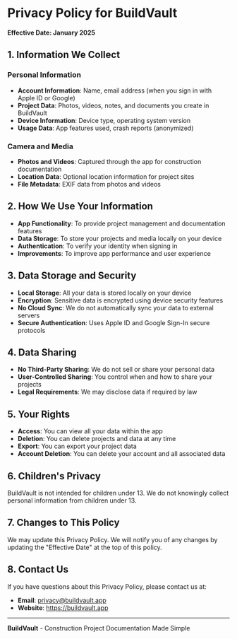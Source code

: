 # Privacy Policy for BuildVault

**Effective Date: January 2025**

## 1. Information We Collect

### Personal Information
- **Account Information**: Name, email address (when you sign in with Apple ID or Google)
- **Project Data**: Photos, videos, notes, and documents you create in BuildVault
- **Device Information**: Device type, operating system version
- **Usage Data**: App features used, crash reports (anonymized)

### Camera and Media
- **Photos and Videos**: Captured through the app for construction documentation
- **Location Data**: Optional location information for project sites
- **File Metadata**: EXIF data from photos and videos

## 2. How We Use Your Information

- **App Functionality**: To provide project management and documentation features
- **Data Storage**: To store your projects and media locally on your device
- **Authentication**: To verify your identity when signing in
- **Improvements**: To improve app performance and user experience

## 3. Data Storage and Security

- **Local Storage**: All your data is stored locally on your device
- **Encryption**: Sensitive data is encrypted using device security features
- **No Cloud Sync**: We do not automatically sync your data to external servers
- **Secure Authentication**: Uses Apple ID and Google Sign-In secure protocols

## 4. Data Sharing

- **No Third-Party Sharing**: We do not sell or share your personal data
- **User-Controlled Sharing**: You control when and how to share your projects
- **Legal Requirements**: We may disclose data if required by law

## 5. Your Rights

- **Access**: You can view all your data within the app
- **Deletion**: You can delete projects and data at any time
- **Export**: You can export your project data
- **Account Deletion**: You can delete your account and all associated data

## 6. Children's Privacy

BuildVault is not intended for children under 13. We do not knowingly collect personal information from children under 13.

## 7. Changes to This Policy

We may update this Privacy Policy. We will notify you of any changes by updating the "Effective Date" at the top of this policy.

## 8. Contact Us

If you have questions about this Privacy Policy, please contact us at:
- **Email**: privacy@buildvault.app
- **Website**: https://buildvault.app

---

**BuildVault** - Construction Project Documentation Made Simple
